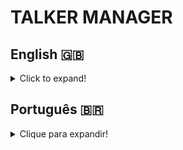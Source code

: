# TALKER MANAGER

## English 🇬🇧
<details>
  <summary>Click to expand!</summary>
  
  ### Description
Talker Manager is a CRUD (Create, Read, Update and Delete) API of talkers. This API has endpoints that allow the user to read and write in a file using the Node.js fs module. The development of this project allowed me to put in practice what I learned of Node.js, Express.js and HTTP Protocols during the Back-end module at Trybe.

### Technologies and Tools
This project was developed using Node.js, Node.js fs module, Express.js, HTTP, Nodemon and Postman.
<br>
<img src="https://cdn.iconscout.com/icon/free/png-256/node-js-1174925.png" height="80" alt="nodejs-icon"/>
<br>
<p>Node.js and its module fs was used to create the basic structure of this CRUD API</p>
<img src="https://cdn.iconscout.com/icon/free/png-256/nodemon-226039.png" height="80" alt="nodemon-icon"/>
<br>
<p>Nodemon was used for script monitoring during the API development.</p>
<img src="https://www.atatus.com/images/devicon/icon-express.svg" height="80" alt="express-icon"/>
<br>
<p>Express.js is a Node.js web application framework, chosen for it's robust tooling for HTTP servers.</p>
<img src="https://miro.medium.com/max/512/1*fVBL9mtLJmHIH6YpU7WvHQ.png" height="80" alt="postman-icon"/>
<br>
<p>Postman is an API platform to aid API design, construction and testing.</p>
<img src="https://seeklogo.com/images/S/swagger-logo-A49F73BAF4-seeklogo.com.png" alt="swagger-logo"/>
<br>
<p>Swagger was used to develop this API's documentation, aiming to provide a better understanding of its features.</p>

### Installation

1. Create a directory using the **mkdir** command:
```
  mkdir saraivais-projects
```

2. Access the directory using the **cd** command and clone the repository:
```
  cd saraivais-projects
  git clone git@github.com:saraivais/talker-manager.git
```

3. Access the project directory and install it's dependencies:
```
  cd talker-manager
  npm i
```

4. Lastly, use the **npm start** command and access the API documentation via browser, using the following url
```
  http://localhost:3000
```

</details>

## Português 🇧🇷
<details>
  <summary>Clique para expandir!</summary>
  
  ### Descrição

Este projeto é uma API CRUD (Create, Read, Update e Delete) de registro de palestrantes na qual é possível cadastrar, pesquisar, editar e deletar informações.

### Tecnologias e Ferramentas
Este projeto foi desenvolvido utilizando Node.js, módulo fs do Node.js, Express.js, Nodemon e Postman.

### Instalação

1. Crie um diretório usando o comando **mkdir**:
```
  mkdir saraivais-projects
```

2. Acesse o diretório usando o comando **cd** e clone o repositório:
```
  cd saraivais-projects
  git clone git@github.com:saraivais/star-wars-planet-search.git
```

3. Acesse o diretório do projeto e instale suas dependências:
```
  cd star-wars-planet-search
  npm i
```

4. Por fim, use o comando **npm start** e acesse o projeto via navegador, usando a seguinte url
```
  http://localhost:3000
```

</details>